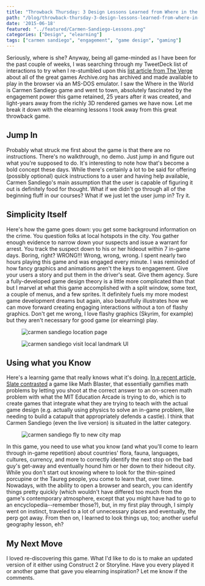 ```yaml
---
title: "Throwback Thursday: 3 Design Lessons Learned from Where in the World is Carmen Sandiego"
path: "/blog/throwback-thursday-3-design-lessons-learned-from-where-in-the-world-is-carmen-sandiego"
date: '2015-06-18'
featured: "../featured/Carmen-Sandiego-Lessons.png"
categories: ["Design", "elearning"]
tags: ["carmen sandiego", "engagement", "game design", "gaming"]
---
```


Seriously, where is she? Anyway, being all game-minded as I have been for the past couple of weeks, I was searching through my TweetDeck list of interactions to try when I re-stumbled upon this [list article from The Verge](http://www.theverge.com/2015/1/5/7496855/internet-archive-ms-dos-emulator) about all of the great games Archive.org has archived and made available to play in the browser via an MS-DOS emulator. I saw the Where in the World is Carmen Sandiego game and went to town, absolutely fascinated by the engagement power this game retained, 25 years after it was created, and light-years away from the richly 3D rendered games we have now. Let me break it down with the elearning lessons I took away from this great throwback game.

## Jump In

Probably what struck me first about the game is that there are no instructions. There's no walkthrough, no demo. Just jump in and figure out what you're supposed to do. It's interesting to note how that's become a bold concept these days. While there's certainly a lot to be said for offering (possibly optional) quick instructions to a user and having help available, Carmen Sandiego's main assumption that the user is capable of figuring it out is definitely food for thought. What if we didn't go through all of the beginning fluff in our courses? What if we just let the user jump in? Try it.

## Simplicity Itself

Here's how the game goes down: you get some background information on the crime. You question folks at local hotspots in the city. You gather enough evidence to narrow down your suspects and issue a warrant for arrest. You track the suspect down to his or her hideout within 7 in-game days. Boring, right? WRONG!!! Wrong, wrong, wrong. I spent nearly two hours playing this game and was engaged every minute. I was reminded of how fancy graphics and animations aren't the keys to engagement. Give your users a story and put them in the driver's seat. Give them agency. Sure a fully-developed game design theory is a little more complicated than that but I marvel at what this game accomplished with a split window, some text, a couple of menus, and a few sprites. It definitely fuels my more modest game development dreams but again, also beautifully illustrates how we can move forward creating engaging interactions without a ton of flashy graphics. Don't get me wrong, I love flashy graphics (Skyrim, for example) but they aren't necessary for good game (or elearning) play.

<figure>
  <img
    sizes="(max-width: 810px) 100vw, 810px"
    srcset="http://res.cloudinary.com/dhdaswa6t/image/upload/f_auto,q_60,w_203/v1530396697/blog/CarmenSandiego1.png 203w,
            http://res.cloudinary.com/dhdaswa6t/image/upload/f_auto,q_60,w_405/v1530396697/blog/CarmenSandiego1.png 405w,
            http://res.cloudinary.com/dhdaswa6t/image/upload/f_auto,q_60,w_810/v1530396697/blog/CarmenSandiego1.png 810w,
            http://res.cloudinary.com/dhdaswa6t/image/upload/f_auto,q_60,w_1215/v1530396697/blog/CarmenSandiego1.png 1215w"
    src="http://res.cloudinary.com/dhdaswa6t/image/upload/f_auto,q_60,w_810/v1530396697/blog/CarmenSandiego1.png"
    alt="carmen sandiego location page" />
</figure>

<figure>
  <img
    sizes="(max-width: 810px) 100vw, 810px"
    srcset="http://res.cloudinary.com/dhdaswa6t/image/upload/f_auto,q_60,w_203/v1530396697/blog/CarmenSandiego3.png 203w,
            http://res.cloudinary.com/dhdaswa6t/image/upload/f_auto,q_60,w_405/v1530396697/blog/CarmenSandiego3.png 405w,
            http://res.cloudinary.com/dhdaswa6t/image/upload/f_auto,q_60,w_810/v1530396697/blog/CarmenSandiego3.png 810w,
            http://res.cloudinary.com/dhdaswa6t/image/upload/f_auto,q_60,w_1215/v1530396697/blog/CarmenSandiego3.png 1215w"
    src="http://res.cloudinary.com/dhdaswa6t/image/upload/f_auto,q_60,w_810/v1530396697/blog/CarmenSandiego3.png"
    alt="carmen sandiego visit local landmark UI" />
</figure>

## Using what you Know

Here's a learning game that really knows what it's doing. [In a recent article, Slate contrasted](http://www.slate.com/articles/technology/future_tense/2015/04/mit_s_education_arcade_promotes_games_not_gamification_in_schools.html?wpsrc=sh_all_dt_tw_top) a game like Math Blaster, that essentially gamifies math problems by letting you shoot at the correct answer to an on-screen math problem with what the MIT Education Arcade is trying to do, which is to create games that integrate what they are trying to teach with the actual game design (e.g. actually using physics to solve an in-game problem, like needing to build a catapult that appropriately defends a castle). I think that Carmen Sandiego (even the live version) is situated in the latter category.

<figure>
  <img
    sizes="(max-width: 810px) 100vw, 810px"
    srcset="http://res.cloudinary.com/dhdaswa6t/image/upload/f_auto,q_60,w_203/v1530396697/blog/CarmenSandiego2.png 203w,
            http://res.cloudinary.com/dhdaswa6t/image/upload/f_auto,q_60,w_405/v1530396697/blog/CarmenSandiego2.png 405w,
            http://res.cloudinary.com/dhdaswa6t/image/upload/f_auto,q_60,w_810/v1530396697/blog/CarmenSandiego2.png 810w,
            http://res.cloudinary.com/dhdaswa6t/image/upload/f_auto,q_60,w_1215/v1530396697/blog/CarmenSandiego2.png 1215w"
    src="http://res.cloudinary.com/dhdaswa6t/image/upload/f_auto,q_60,w_810/v1530396697/blog/CarmenSandiego2.png"
    alt="carmen sandiego fly to new city map" />
</figure>

In this game, you need to use what you know (and what you'll come to learn through in-game repetition) about countries' flora, fauna, languages, cultures, currency, and more to correctly identify the next stop on the bad guy's get-away and eventually hound him or her down to their hideout city. While you don't start out knowing where to look for the thin-spined porcupine or the Taureg people, you come to learn that, over time. Nowadays, with the ability to open a browser and search, you can identify things pretty quickly (which wouldn't have differed too much from the game's contemporary atmosphere, except that you might have had to go to an encyclopedia--remember those?), but, in my first play through, I simply went on instinct, traveled to a lot of unnecessary places and eventually, the perp got away. From then on, I learned to look things up, too; another useful geography lesson, eh?

## My Next Move

I loved re-discovering this game. What I'd like to do is to make an updated version of it either using Construct 2 or Storyline. Have you every played it or another game that gave you elearning inspiration? Let me know if the comments.
